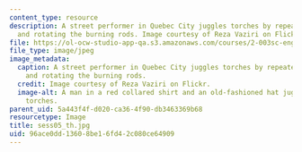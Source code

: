 ```yaml
---
content_type: resource
description: A street performer in Quebec City juggles torches by repeatedly throwing
  and rotating the burning rods. Image courtesy of Reza Vaziri on Flickr.
file: https://ol-ocw-studio-app-qa.s3.amazonaws.com/courses/2-003sc-engineering-dynamics-fall-2011/96ace0dd13608be16fd42c080ce64909_sess05_th.jpg
file_type: image/jpeg
image_metadata:
  caption: A street performer in Quebec City juggles torches by repeatedly throwing
    and rotating the burning rods.
  credit: Image courtesy of Reza Vaziri on Flickr.
  image-alt: A man in a red collared shirt and an old-fashioned hat juggles flaming
    torches.
parent_uid: 5a443f4f-d020-ca36-4f90-db3463369b68
resourcetype: Image
title: sess05_th.jpg
uid: 96ace0dd-1360-8be1-6fd4-2c080ce64909
---
```

